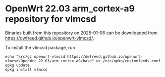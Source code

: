OpenWrt 22.03 arm_cortex-a9 repository for vlmcsd
========

Binaries built from this repository on 2025-01-06 can be downloaded from <https://dwfreed.github.io/openwrt-vlmcsd/>.

To install the vlmcsd package, run

```
echo "src/gz openwrt-vlmcsd https://dwfreed.github.io/openwrt-vlmcsd/OpenWrt_22.03/arm_cortex-a9/base" >> /etc/opkg/customfeeds.conf
opkg update
opkg install vlmcsd
```
